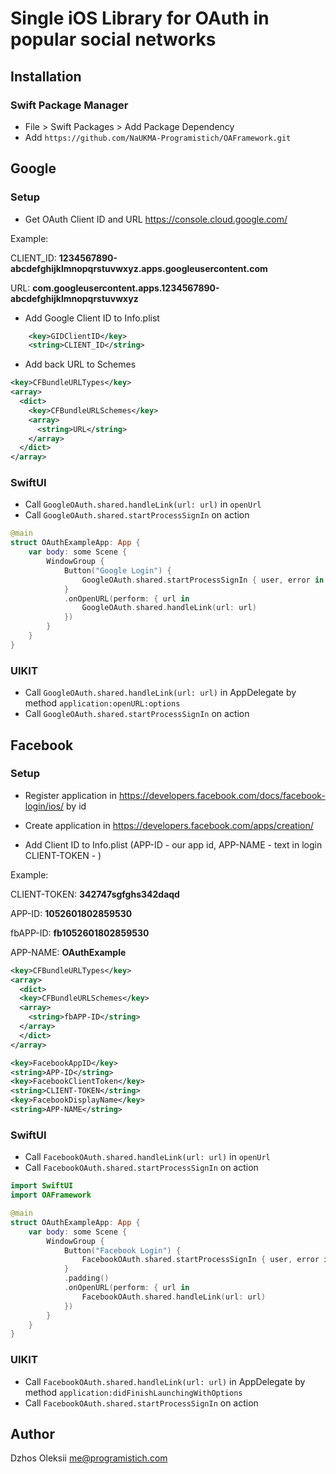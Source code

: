 # Single iOS Library for OAuth in popular social networks

## Installation

### Swift Package Manager

* File > Swift Packages > Add Package Dependency
* Add `https://github.com/NaUKMA-Programistich/OAFramework.git`

## Google

### Setup

* Get OAuth Client ID and URL https://console.cloud.google.com/

Example:

CLIENT_ID: **1234567890-abcdefghijklmnopqrstuvwxyz.apps.googleusercontent.com**

URL: **com.googleusercontent.apps.1234567890-abcdefghijklmnopqrstuvwxyz**

* Add Google Client ID to Info.plist
```xml
    <key>GIDClientID</key>
    <string>CLIENT_ID</string>
```

* Add back URL to Schemes
```xml
<key>CFBundleURLTypes</key>
<array>
  <dict>
    <key>CFBundleURLSchemes</key>
    <array>
      <string>URL</string>
    </array>
  </dict>
</array>

```

### SwiftUI

* Call `GoogleOAuth.shared.handleLink(url: url)` in `openUrl`
* Call `GoogleOAuth.shared.startProcessSignIn` on action

```swift
@main
struct OAuthExampleApp: App {
    var body: some Scene {
        WindowGroup {
            Button("Google Login") {
                GoogleOAuth.shared.startProcessSignIn { user, error in }
            }
            .onOpenURL(perform: { url in
                GoogleOAuth.shared.handleLink(url: url)
            })
        }
    }
}
```

### UIKIT

* Call `GoogleOAuth.shared.handleLink(url: url)` in AppDelegate by method `application:openURL:options`
* Call `GoogleOAuth.shared.startProcessSignIn` on action

## Facebook

### Setup

* Register application in https://developers.facebook.com/docs/facebook-login/ios/ by id

* Create application in https://developers.facebook.com/apps/creation/

* Add Client ID to Info.plist (APP-ID - our app id, APP-NAME - text in login CLIENT-TOKEN - )

Example:

CLIENT-TOKEN: **342747sgfghs342daqd**

APP-ID: **1052601802859530**

fbAPP-ID: **fb1052601802859530**

APP-NAME: **OAuthExample**

```xml
<key>CFBundleURLTypes</key>
<array>
  <dict>
  <key>CFBundleURLSchemes</key>
  <array>
    <string>fbAPP-ID</string>
  </array>
  </dict>
</array>

<key>FacebookAppID</key>
<string>APP-ID</string>
<key>FacebookClientToken</key>
<string>CLIENT-TOKEN</string>
<key>FacebookDisplayName</key>
<string>APP-NAME</string>
```


### SwiftUI

* Call `FacebookOAuth.shared.handleLink(url: url)` in `openUrl`
* Call `FacebookOAuth.shared.startProcessSignIn` on action

```swift
import SwiftUI
import OAFramework

@main
struct OAuthExampleApp: App {
    var body: some Scene {
        WindowGroup {
            Button("Facebook Login") {
                FacebookOAuth.shared.startProcessSignIn { user, error in }
            }
            .padding()
            .onOpenURL(perform: { url in
                FacebookOAuth.shared.handleLink(url: url)
            })
        }
    }
}
```

### UIKIT

* Call `FacebookOAuth.shared.handleLink(url: url)` in AppDelegate by method `application:didFinishLaunchingWithOptions`
* Call `FacebookOAuth.shared.startProcessSignIn` on action


## Author
Dzhos Oleksii me@programistich.com
